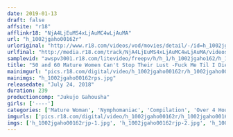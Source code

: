 ```yaml
---
date: 2019-01-13
draft: false
affsite: "r18"
afflinkr18: "NjA4LjEuMS4xLjAuMC4wLjAuMA"
url: "h_1002jgaho00162r"
urloriginal: "http://www.r18.com/videos/vod/movies/detail/-/id=h_1002jgaho00162r"
urlfinal: "http://media.r18.com/track/NjA4LjEuMS4xLjAuMC4wLjAuMA/videos/vod/movies/detail/-/id=h_1002jgaho00162r"
samplevid: "awspv3001.r18.com/litevideo/freepv/h/h_1/h_1002jgaho162/h_1002jgaho162_dmb_w.mp4"
title: "50 and 60 Mature Women Can't Stop Their Lust -Fuck Me Til I Die-"
mainimgurl: "pics.r18.com/digital/video/h_1002jgaho00162r/h_1002jgaho00162rps.jpg"
mainimgs: "h_1002jgaho00162rps.jpg"
releasedate: "July 24, 2018"
duration: 239
productioncomp: "Jukujo Gahousha"
girls: ['----']
categories: ['Mature Woman', 'Nymphomaniac', 'Compilation', 'Over 4 Hours']
imgurls: ['pics.r18.com/digital/video/h_1002jgaho00162r/h_1002jgaho00162rjp-1.jpg', 'pics.r18.com/digital/video/h_1002jgaho00162r/h_1002jgaho00162rjp-2.jpg', 'pics.r18.com/digital/video/h_1002jgaho00162r/h_1002jgaho00162rjp-3.jpg', 'pics.r18.com/digital/video/h_1002jgaho00162r/h_1002jgaho00162rjp-4.jpg', 'pics.r18.com/digital/video/h_1002jgaho00162r/h_1002jgaho00162rjp-5.jpg', 'pics.r18.com/digital/video/h_1002jgaho00162r/h_1002jgaho00162rjp-6.jpg', 'pics.r18.com/digital/video/h_1002jgaho00162r/h_1002jgaho00162rjp-7.jpg', 'pics.r18.com/digital/video/h_1002jgaho00162r/h_1002jgaho00162rjp-8.jpg', 'pics.r18.com/digital/video/h_1002jgaho00162r/h_1002jgaho00162rjp-9.jpg', 'pics.r18.com/digital/video/h_1002jgaho00162r/h_1002jgaho00162rjp-10.jpg', 'pics.r18.com/digital/video/h_1002jgaho00162r/h_1002jgaho00162rjp-11.jpg', 'pics.r18.com/digital/video/h_1002jgaho00162r/h_1002jgaho00162rjp-12.jpg', 'pics.r18.com/digital/video/h_1002jgaho00162r/h_1002jgaho00162rjp-13.jpg', 'pics.r18.com/digital/video/h_1002jgaho00162r/h_1002jgaho00162rjp-14.jpg', 'pics.r18.com/digital/video/h_1002jgaho00162r/h_1002jgaho00162rjp-15.jpg', 'pics.r18.com/digital/video/h_1002jgaho00162r/h_1002jgaho00162rjp-16.jpg', 'pics.r18.com/digital/video/h_1002jgaho00162r/h_1002jgaho00162rjp-17.jpg', 'pics.r18.com/digital/video/h_1002jgaho00162r/h_1002jgaho00162rjp-18.jpg', 'pics.r18.com/digital/video/h_1002jgaho00162r/h_1002jgaho00162rjp-19.jpg', 'pics.r18.com/digital/video/h_1002jgaho00162r/h_1002jgaho00162rjp-20.jpg']
imgs: ['h_1002jgaho00162rjp-1.jpg', 'h_1002jgaho00162rjp-2.jpg', 'h_1002jgaho00162rjp-3.jpg', 'h_1002jgaho00162rjp-4.jpg', 'h_1002jgaho00162rjp-5.jpg', 'h_1002jgaho00162rjp-6.jpg', 'h_1002jgaho00162rjp-7.jpg', 'h_1002jgaho00162rjp-8.jpg', 'h_1002jgaho00162rjp-9.jpg', 'h_1002jgaho00162rjp-10.jpg', 'h_1002jgaho00162rjp-11.jpg', 'h_1002jgaho00162rjp-12.jpg', 'h_1002jgaho00162rjp-13.jpg', 'h_1002jgaho00162rjp-14.jpg', 'h_1002jgaho00162rjp-15.jpg', 'h_1002jgaho00162rjp-16.jpg', 'h_1002jgaho00162rjp-17.jpg', 'h_1002jgaho00162rjp-18.jpg', 'h_1002jgaho00162rjp-19.jpg', 'h_1002jgaho00162rjp-20.jpg']
---
```

